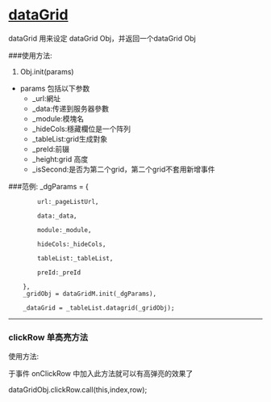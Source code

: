 [dataGrid](https://github.com/chenshuxian/comming/blob/master/main/webapp/js/dataGrid.js) 
=========================
dataGrid 用来设定 dataGrid Obj，并返回一个dataGrid Obj

###使用方法:
1. Obj.init(params)
  * params 包括以下参数
    * _url:網址
  	* _data:传递到服务器參數
  	* _module:模塊名
  	* _hideCols:穩藏欄位是一个阵列
  	* _tableList:grid生成對象
  	* _preId:前辍
  	* _height:grid 高度
  	* _isSecond:是否为第二个grid，第二个grid不套用新增事件
  	
###范例:
 _dgParams = {

            url:_pageListUrl,
          
            data:_data,
            
            module:_module,
           
            hideCols:_hideCols,
            
            tableList:_tableList,
            
            preId:_preId
            
        },
        _gridObj = dataGridM.init(_dgParams),
        
        _dataGrid = _tableList.datagrid(_gridObj);

----
### clickRow 单高亮方法

使用方法:

于事件 onClickRow 中加入此方法就可以有高弹亮的效果了

dataGridObj.clickRow.call(this,index,row);
